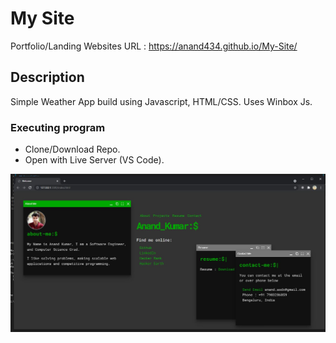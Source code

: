 # My Site
Portfolio/Landing Websites
URL : https://anand434.github.io/My-Site/

## Description
Simple Weather App build using Javascript, HTML/CSS.
Uses Winbox Js.

### Executing program
* Clone/Download Repo.
* Open with Live Server (VS Code). 

![ScreenShot](https://github.com/anand434/My-Site/blob/main/img/img2.JPG)
